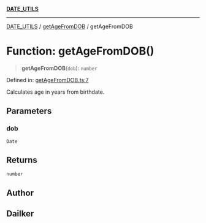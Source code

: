 [**DATE_UTILS**](../../README.md)

***

[DATE_UTILS](../../README.md) / [getAgeFromDOB](../README.md) / getAgeFromDOB

# Function: getAgeFromDOB()

> **getAgeFromDOB**(`dob`): `number`

Defined in: [getAgeFromDOB.ts:7](https://github.com/dailker/everyutil/blob/8f300660b66ac2494c2be96f685de3b5cdab8ba1/src/date/getAgeFromDOB.ts#L7)

Calculates age in years from birthdate.

## Parameters

### dob

`Date`

## Returns

`number`

## Author

## Dailker
